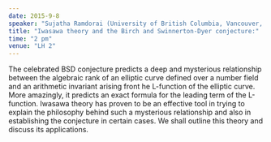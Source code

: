 ```yaml
---
date: 2015-9-8
speaker: "Sujatha Ramdorai (University of British Columbia, Vancouver, Canada)"
title: "Iwasawa theory and the Birch and Swinnerton-Dyer conjecture:"
time: "2 pm" 
venue: "LH 2"
---
```

The celebrated BSD conjecture predicts a deep and mysterious relationship between the algebraic rank of an elliptic curve defined over a number field and an arithmetic invariant arising front he L-function of the elliptic curve. More amazingly, it predicts an exact formula for the leading term of the L-function. Iwasawa theory has proven to be an effective tool in trying to explain the philosophy behind such a mysterious relationship and also in establishing the conjecture in certain cases. We shall outline this theory and discuss its applications.
